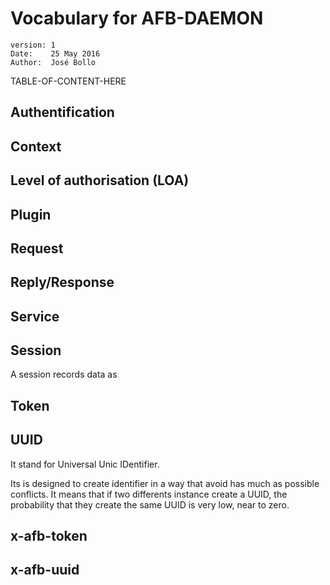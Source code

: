 Vocabulary for AFB-DAEMON
=========================
    version: 1
    Date:    25 May 2016
    Author:  José Bollo

TABLE-OF-CONTENT-HERE

## Authentification

## Context

## Level of authorisation (LOA)

## Plugin

## Request

## Reply/Response

## Service

## Session

A session records data as

## Token


## UUID

It stand for Universal Unic IDentifier.

Its is designed to create identifier in a way that avoid has much as possible conflicts.
It means that if two differents instance create a UUID, the probability that they create the same UUID is very low, near to zero.

## x-afb-token

## x-afb-uuid

